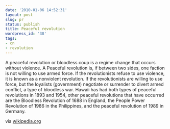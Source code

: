 ```yaml
---
date: '2010-01-06 14:52:31'
layout: post
slug: pr
status: publish
title: Peaceful revolution
wordpress_id: '38'
tags:
- cn
- revolution
---
```


A peaceful revolution or bloodless coup is a regime change that occurs without violence. A Peaceful revolution is, if between two sides, one faction is not willing to use armed force. If the revolutionists refuse to use violence, it is known as a nonviolent revolution. If the revolutionists are willing to use force, but the loyalists (government) negotiate or surrender to divert armed conflict, a type of bloodless war. Hawaii has had both types of peaceful revolutions in 1893 and 1954, other peaceful revolutions that have occurred are the Bloodless Revolution of 1688 in England, the People Power Revolution of 1986 in the Philippines, and the peaceful revolution of 1989 in Germany.

via [wikipedia.org](http://en.wikipedia.org/wiki/Peaceful_revolution)

